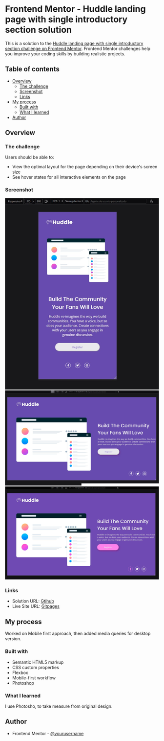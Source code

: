 # Frontend Mentor - Huddle landing page with single introductory section solution

This is a solution to the [Huddle landing page with single introductory section challenge on Frontend Mentor](https://www.frontendmentor.io/challenges/huddle-landing-page-with-a-single-introductory-section-B_2Wvxgi0). Frontend Mentor challenges help you improve your coding skills by building realistic projects. 

## Table of contents

- [Overview](#overview)
  - [The challenge](#the-challenge)
  - [Screenshot](#screenshot)
  - [Links](#links)
- [My process](#my-process)
  - [Built with](#built-with)
  - [What I learned](#what-i-learned)
- [Author](#author)

## Overview

### The challenge

Users should be able to:

- View the optimal layout for the page depending on their device's screen size
- See hover states for all interactive elements on the page

### Screenshot

![](./images/Mobile%20375px.jpg)
![](./images/Desktop%201440px.jpg)
![](./images/Desktop%201440px%20hover.jpg)

### Links

- Solution URL: [Gtihub](https://github.com/AlejandroLaLoggia/Huddle-landing-page-with-single-introductory-section)
- Live Site URL: [Gitpages](https://alejandrolaloggia.github.io/Huddle-landing-page-with-single-introductory-section/)

## My process

Worked on Mobile first approach, then added media queries for desktop version.

### Built with

- Semantic HTML5 markup
- CSS custom properties
- Flexbox
- Mobile-first workflow
- Photoshop 


### What I learned

I use Photosho, to take measure from original design. 

## Author

- Frontend Mentor - [@yourusername](https://www.frontendmentor.io/profile/AlejandroLaLoggia)

